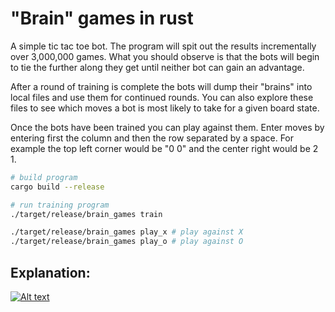 # "Brain" games in rust

A simple tic tac toe bot.
The program will spit out the results incrementally over 3,000,000 games.
What you should observe is that the bots will begin to tie the further along they get until neither bot can gain an advantage.

After a round of training is complete the bots will dump their "brains" into local files and use them for continued rounds. You can also explore these files to see which moves a bot is most likely to take for a given board state.

Once the bots have been trained you can play against them. Enter moves by entering first the column and then the row separated by a space. For example the top left corner would be "0 0" and the center right would be 2 1.

```BASH
# build program
cargo build --release
```

```BASH
# run training program
./target/release/brain_games train
```

```BASH
./target/release/brain_games play_x # play against X
./target/release/brain_games play_o # play against O
```

## Explanation:

[![Alt text](https://img.youtube.com/vi/R9c-_neaxeU/0.jpg)](https://www.youtube.com/watch?v=R9c-_neaxeU)
